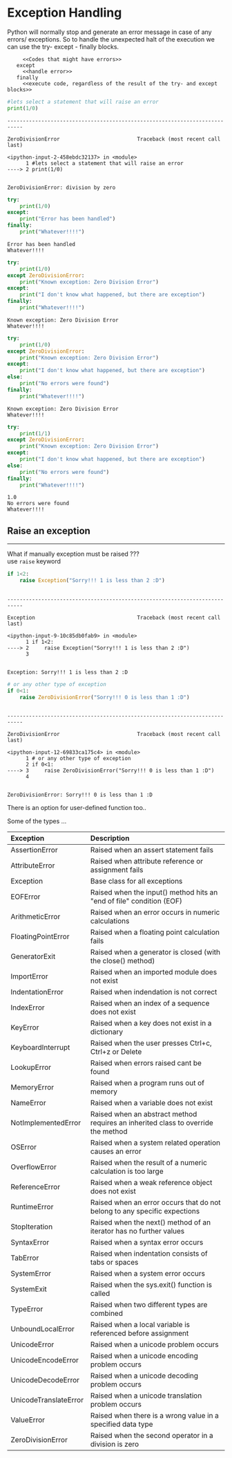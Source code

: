 # Exception Handling 

Python will normally stop and generate an error message in case of any errors/ exceptions. So to handle the unexpected halt of the execution we can use the try- except - finally blocks.

```try
     <<Codes that might have errors>>
   except
     <<handle error>>
   finally
     <<execute code, regardless of the result of the try- and except blocks>>
```


```python
#lets select a statement that will raise an error
print(1/0)
```


    ---------------------------------------------------------------------------

    ZeroDivisionError                         Traceback (most recent call last)

    <ipython-input-2-458ebdc32137> in <module>
          1 #lets select a statement that will raise an error
    ----> 2 print(1/0)
    

    ZeroDivisionError: division by zero



```python
try:
    print(1/0)
except:
    print("Error has been handled")
finally:
    print("Whatever!!!!")
```

    Error has been handled
    Whatever!!!!
    


```python
try:
    print(1/0)
except ZeroDivisionError:
    print("Known exception: Zero Division Error")
except:
    print("I don't know what happened, but there are exception")
finally:
    print("Whatever!!!!")
```

    Known exception: Zero Division Error
    Whatever!!!!
    


```python
try:
    print(1/0)
except ZeroDivisionError:
    print("Known exception: Zero Division Error")
except:
    print("I don't know what happened, but there are exception")
else:
    print("No errors were found")
finally:
    print("Whatever!!!!")
```

    Known exception: Zero Division Error
    Whatever!!!!
    


```python
try:
    print(1/1)
except ZeroDivisionError:
    print("Known exception: Zero Division Error")
except:
    print("I don't know what happened, but there are exception")
else:
    print("No errors were found")
finally:
    print("Whatever!!!!")
```

    1.0
    No errors were found
    Whatever!!!!
    

## Raise an exception
---
What if manually exception must be raised ???  
use ```raise``` keyword


```python
if 1<2:
    raise Exception("Sorry!!! 1 is less than 2 :D")
    
```


    ---------------------------------------------------------------------------

    Exception                                 Traceback (most recent call last)

    <ipython-input-9-10c85db0fab9> in <module>
          1 if 1<2:
    ----> 2     raise Exception("Sorry!!! 1 is less than 2 :D")
          3 
    

    Exception: Sorry!!! 1 is less than 2 :D



```python
# or any other type of exception
if 0<1:
    raise ZeroDivisionError("Sorry!!! 0 is less than 1 :D")
    
```


    ---------------------------------------------------------------------------

    ZeroDivisionError                         Traceback (most recent call last)

    <ipython-input-12-69833ca175c4> in <module>
          1 # or any other type of exception
          2 if 0<1:
    ----> 3     raise ZeroDivisionError("Sorry!!! 0 is less than 1 :D")
          4 
    

    ZeroDivisionError: Sorry!!! 0 is less than 1 :D


There is an option for user-defined function too..

Some of the types ...

| Exception | Description |
|:---|:---|
|  AssertionError | Raised when an assert statement fails | 
|  AttributeError | Raised when attribute reference or assignment fails | 
|  Exception | Base class for all exceptions | 
|  EOFError | Raised when the input() method hits an "end of file" condition (EOF) | 
|  ArithmeticError | Raised when an error occurs in numeric calculations | 
|  FloatingPointError | Raised when a floating point calculation fails | 
|  GeneratorExit | Raised when a generator is closed (with the close() method) | 
|  ImportError | Raised when an imported module does not exist | 
|  IndentationError | Raised when indendation is not correct | 
|  IndexError | Raised when an index of a sequence does not exist | 
|  KeyError | Raised when a key does not exist in a dictionary | 
|  KeyboardInterrupt | Raised when the user presses Ctrl+c, Ctrl+z or Delete | 
|  LookupError | Raised when errors raised cant be found | 
|  MemoryError | Raised when a program runs out of memory | 
|  NameError | Raised when a variable does not exist | 
|  NotImplementedError | Raised when an abstract method requires an inherited class to override the method | 
|  OSError | Raised when a system related operation causes an error | 
|  OverflowError | Raised when the result of a numeric calculation is too large | 
|  ReferenceError | Raised when a weak reference object does not exist | 
|  RuntimeError | Raised when an error occurs that do not belong to any specific expections | 
|  StopIteration | Raised when the next() method of an iterator has no further values | 
|  SyntaxError | Raised when a syntax error occurs | 
|  TabError | Raised when indentation consists of tabs or spaces | 
|  SystemError | Raised when a system error occurs | 
|  SystemExit | Raised when the sys.exit() function is called | 
|  TypeError | Raised when two different types are combined | 
|  UnboundLocalError | Raised when a local variable is referenced before assignment | 
|  UnicodeError | Raised when a unicode problem occurs | 
|  UnicodeEncodeError | Raised when a unicode encoding problem occurs | 
|  UnicodeDecodeError | Raised when a unicode decoding problem occurs | 
|  UnicodeTranslateError | Raised when a unicode translation problem occurs | 
|  ValueError | Raised when there is a wrong value in a specified data type | 
|  ZeroDivisionError | Raised when the second operator in a division is zero | 

